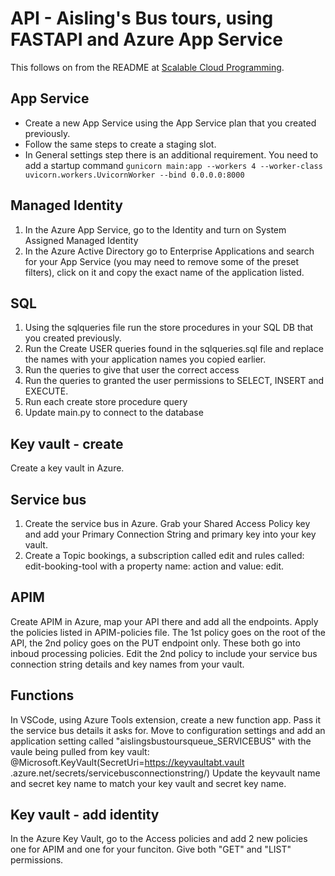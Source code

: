 # API - Aisling's Bus tours, using FASTAPI and Azure App Service

This follows on from the README at [Scalable Cloud Programming](https://github.com/x21128332/ScalableCloudProgramming).

## App Service
* Create a new App Service using the App Service plan that you created previously.
* Follow the same steps to create a staging slot.
* In General settings step there is an additional requirement. You need to add a startup command `gunicorn main:app --workers 4 --worker-class uvicorn.workers.UvicornWorker --bind 0.0.0.0:8000`

## Managed Identity
1. In the Azure App Service, go to the Identity and turn on System Assigned Managed Identity
2. In the Azure Active Directory go to Enterprise Applications and search for your App Service (you may need to remove some of the preset filters), click on it and copy the exact name of the application listed.

## SQL
1. Using the sqlqueries file run the store procedures in your SQL DB that you created previously.
2. Run the Create USER queries found in the sqlqueries.sql file and replace the names with your application names you copied earlier.
3. Run the queries to give that user the correct access
4. Run the queries to granted the user permissions to SELECT, INSERT and EXECUTE.
5. Run each create store procedure query
6. Update main.py to connect to the database

## Key vault - create
Create a key vault in Azure.

## Service bus
1. Create the service bus in Azure.
Grab your Shared Access Policy key and add your  Primary Connection String and primary key into your key vault.
2. Create a Topic bookings, a subscription called edit and rules called: edit-booking-tool with a property name:
action and value: edit.

## APIM
Create APIM in Azure, map your API there and add all the endpoints.
Apply the policies listed in APIM-policies file. The 1st policy goes on the root of the API, the 2nd policy goes on the PUT endpoint only. These both go into inboud processing policies.
Edit the 2nd policy to include your service bus connection string details and key names from your vault.

## Functions
In VSCode, using Azure Tools extension, create a new function app. Pass it the service bus details it asks for.
Move to configuration settings and add an application setting called "aislingsbustoursqueue_SERVICEBUS" with the vaule
being pulled from key vault:
@Microsoft.KeyVault(SecretUri=https://keyvaultabt.vault
.azure.net/secrets/servicebusconnectionstring/) 
Update the keyvault name and secret key name to match your key vault and secret key name.

## Key vault - add identity
In the Azure Key Vault, go to the Access policies and add 2 new policies one for APIM and one for your funciton. Give both "GET" and "LIST" permissions.
